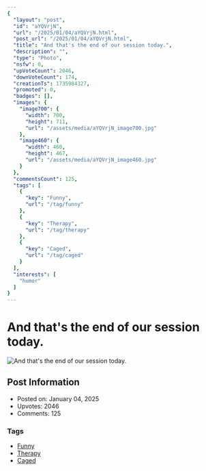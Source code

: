 ```yaml
---
{
  "layout": "post",
  "id": "aYQVrjN",
  "url": "/2025/01/04/aYQVrjN.html",
  "post_url": "/2025/01/04/aYQVrjN.html",
  "title": "And that's the end of our session today.",
  "description": "",
  "type": "Photo",
  "nsfw": 0,
  "upVoteCount": 2046,
  "downVoteCount": 174,
  "creationTs": 1735984327,
  "promoted": 0,
  "badges": [],
  "images": {
    "image700": {
      "width": 700,
      "height": 711,
      "url": "/assets/media/aYQVrjN_image700.jpg"
    },
    "image460": {
      "width": 460,
      "height": 467,
      "url": "/assets/media/aYQVrjN_image460.jpg"
    }
  },
  "commentsCount": 125,
  "tags": [
    {
      "key": "Funny",
      "url": "/tag/funny"
    },
    {
      "key": "Therapy",
      "url": "/tag/therapy"
    },
    {
      "key": "Caged",
      "url": "/tag/caged"
    }
  ],
  "interests": [
    "humor"
  ]
}
---
```


# And that's the end of our session today.

![And that's the end of our session today.](/assets/media/aYQVrjN_image700.jpg)

## Post Information

- Posted on: January 04, 2025
- Upvotes: 2046
- Comments: 125

### Tags

- [Funny](/tag/Funny)
- [Therapy](/tag/Therapy)
- [Caged](/tag/Caged)
